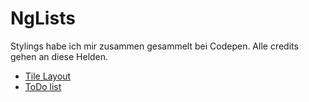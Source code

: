 # NgLists

Stylings habe ich mir zusammen gesammelt bei Codepen.
Alle credits gehen an diese Helden.

- [Tile Layout](https://codepen.io/alowenthal/pen/JGGJOP)
- [ToDo list](https://codepen.io/iamevg/pen/ZOoALa)
